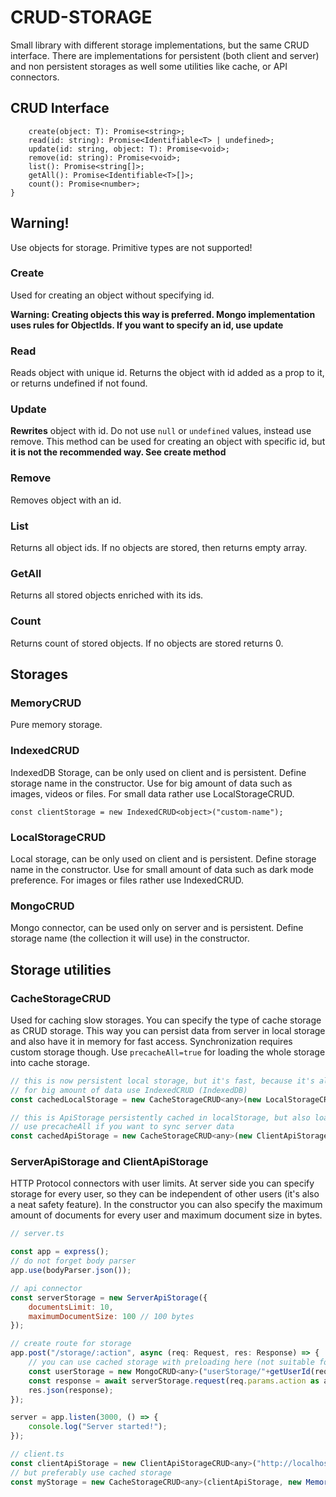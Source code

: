 # CRUD-STORAGE
Small library with different storage implementations, but the same CRUD interface.
There are implementations for persistent (both client and server) and non persistent storages as well some utilities like cache, or API connectors.

## CRUD Interface

```export default interface CRUD<T> {
    create(object: T): Promise<string>;
    read(id: string): Promise<Identifiable<T> | undefined>;
    update(id: string, object: T): Promise<void>;
    remove(id: string): Promise<void>;
    list(): Promise<string[]>;
    getAll(): Promise<Identifiable<T>[]>;
    count(): Promise<number>;
}
```

## Warning!
Use objects for storage. Primitive types are not supported!

### Create
Used for creating an object without specifying id.

**Warning: Creating objects this way is preferred. Mongo implementation uses rules for ObjectIds. If you want to specify an id, use update**

### Read
Reads object with unique id. Returns the object with id added as a prop to it, or returns undefined if not found.

### Update
**Rewrites** object with id. Do not use `null` or `undefined` values, instead use remove.
This method can be used for creating an object with specific id, but **it is not the recommended way. See create method**

### Remove
Removes object with an id.

### List
Returns all object ids. If no objects are stored, then returns empty array.

### GetAll
Returns all stored objects enriched with its ids.

### Count
Returns count of stored objects. If no objects are stored returns 0.


## Storages

### MemoryCRUD
Pure memory storage.

### IndexedCRUD
IndexedDB Storage, can be only used on client and is persistent. Define storage name in the constructor.
Use for big amount of data such as images, videos or files. For small data rather use LocalStorageCRUD.
```
const clientStorage = new IndexedCRUD<object>("custom-name");
```

### LocalStorageCRUD
Local storage, can be only used on client and is persistent. Define storage name in the constructor.
Use for small amount of data such as dark mode preference. For images or files rather use IndexedCRUD.

### MongoCRUD
Mongo connector, can be used only on server and is persistent. Define storage name (the collection it will use) in the constructor.

## Storage utilities

### CacheStorageCRUD
Used for caching slow storages. 
You can specify the type of cache storage as CRUD storage. This way you can persist data from server in local storage and also have it in memory for fast access. Synchronization requires custom storage though.
Use `precacheAll=true` for loading the whole storage into cache storage.
```js
// this is now persistent local storage, but it's fast, because it's also cached in memory
// for big amount of data use IndexedCRUD (IndexedDB)
const cachedLocalStorage = new CacheStorageCRUD<any>(new LocalStorageCRUD<any>("my-storage"), new MemoryCRUD<any>(), true);

// this is ApiStorage persistently cached in localStorage, but also loaded in memory for fast access
// use precacheAll if you want to sync server data
const cachedApiStorage = new CacheStorageCRUD<any>(new ClientApiStorageCRUD<any>(...), cachedLocalStorage, true);
```

### ServerApiStorage and ClientApiStorage
HTTP Protocol connectors with user limits. 
At server side you can specify storage for every user, so they can be independent of other users (it's also a neat safety feature).
In the constructor you can also specify the maximum amount of documents for every user and maximum document size in bytes.

```js
// server.ts

const app = express();
// do not forget body parser
app.use(bodyParser.json());

// api connector
const serverStorage = new ServerApiStorage({
    documentsLimit: 10,
    maximumDocumentSize: 100 // 100 bytes
});

// create route for storage
app.post("/storage/:action", async (req: Request, res: Response) => {
    // you can use cached storage with preloading here (not suitable for serverless)
    const userStorage = new MongoCRUD<any>("userStorage/"+getUserId(req));
    const response = await serverStorage.request(req.params.action as any, req.body, userStorage);
    res.json(response);
});

server = app.listen(3000, () => {
    console.log("Server started!");
});

// client.ts
const clientApiStorage = new ClientApiStorageCRUD<any>("http://localhost:3000/storage");
// but preferably use cached storage
const myStorage = new CacheStorageCRUD<any>(clientApiStorage, new MemoryCRUD(),false);
```